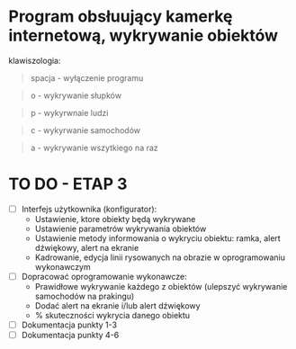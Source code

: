 # Program obsłuujący kamerkę internetową, wykrywanie obiektów

klawiszologia:
>	spacja - wyłączenie programu

> o - wykrywanie słupków

> p - wykyrwnaie ludzi

> c - wykyrwanie samochodów

> a - wykrywanie wszytkiego na raz

# TO DO - ETAP 3

* [ ] Interfejs użytkownika (konfigurator):
  * Ustawienie, ktore obiekty będą wykrywane
  * Ustawienie parametrów wykrywania obiektów
  * Ustawienie metody informowania o wykryciu obiektu: ramka, alert dźwiękowy, alert na ekranie
  * Kadrowanie, edycja linii rysowanych na obrazie w oprogramowaniu wykonawczym
* [ ] Dopracować oprogramowanie wykonawcze:
  * Prawidłowe wykrywanie każdego z obiektów (ulepszyć wykrywanie samochodów na prakingu)
  * Dodać alert na ekranie i/lub alert dźwiękowy
  * % skuteczności wykrycia danego obiektu
* [ ] Dokumentacja punkty 1-3
* [ ] Dokumentacja punkty 4-6
